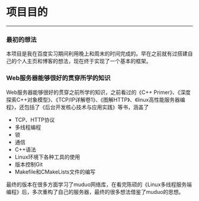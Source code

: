 # 项目目的
---
### 最初的想法
本项目是我在百度实习期间利用晚上和周末的时间完成的。早在之前就有过搭建自己的个人主页和博客的想法，现在终于实现了一个基本的框架。

### Web服务器能够很好的贯穿所学的知识

Web服务器能够很好的贯穿之前所学的知识，之前看过的《C++ Primer》、《深度探索C++对象模型》、《TCP/IP详解卷1》、《图解HTTP》、《linux高性能服务器编程》，还包括了《后台开发核心技术与应用实践》等书，涵盖了  
  
* TCP、HTTP协议
* 多线程编程
* 锁
* 通信
* C++语法
* Linux环境下各种工具的使用
* 版本控制Git
* Makefile和CMakeLists文件的编写
  
最终的版本在很多方面学习了muduo网络库，在看完陈硕的《Linux多线程服务端编程》后，多次重构了自己的服务器，最终的很多想法借鉴了muduo的思想。
